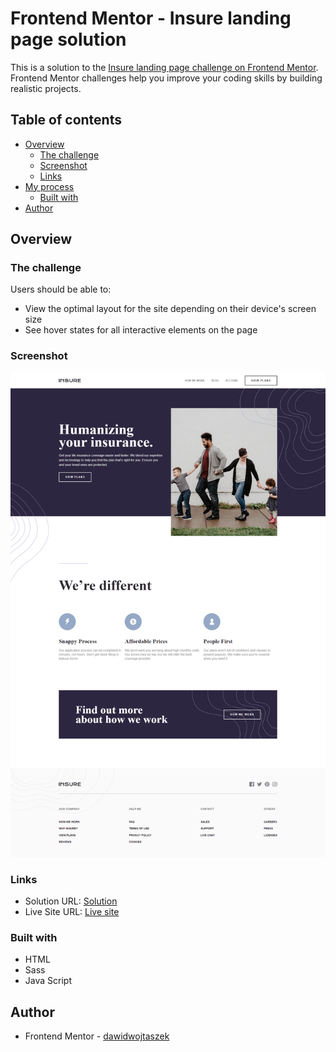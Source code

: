 # Frontend Mentor - Insure landing page solution

This is a solution to the [Insure landing page challenge on Frontend Mentor](https://www.frontendmentor.io/challenges/insure-landing-page-uTU68JV8). Frontend Mentor challenges help you improve your coding skills by building realistic projects.

## Table of contents

- [Overview](#overview)
  - [The challenge](#the-challenge)
  - [Screenshot](#screenshot)
  - [Links](#links)
- [My process](#my-process)
  - [Built with](#built-with)
- [Author](#author)

## Overview

### The challenge

Users should be able to:

- View the optimal layout for the site depending on their device's screen size
- See hover states for all interactive elements on the page

### Screenshot

![final site screenshot](./images/screenshot.png)

### Links

- Solution URL: [Solution](https://github.com/dawidwojtaszek/insure-landing-page)
- Live Site URL: [Live site](https://insurelandingpagefm.netlify.app/)

### Built with

- HTML
- Sass
- Java Script

## Author

- Frontend Mentor - [dawidwojtaszek](https://www.frontendmentor.io/profile/dawidwojtaszek)
